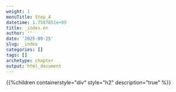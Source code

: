 ```yaml
---
weight: 1
menuTitle: Step_4
datetime: 1.7587851e+09
title: _index.en
author: ''
date: '2025-09-25'
slug: _index
categories: []
tags: []
archetype: chapter
output: html_document
---
```


{{%children containerstyle="div" style="h2" description="true" %}}
